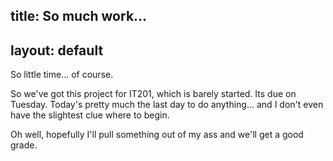 title: So much work...
---
layout: default
---

So little time... of course.

So we've got this project for IT201, which is barely started. Its due on
Tuesday. Today's pretty much the last day to do anything... and I don't even
have the slightest clue where to begin.

Oh well, hopefully I'll pull something out of my ass and we'll get a good
grade.
